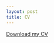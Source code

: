 ```yaml
---
layout: post
title: CV
---
```


[Download my CV](https://abigaildow.github.io/assets/abigail_dow_cv.pdf)

<object data="https://abigaildow.github.io/assets/abigail_dow_cv.pdf" width="1000" height="1000" type='application/pdf'></object>


